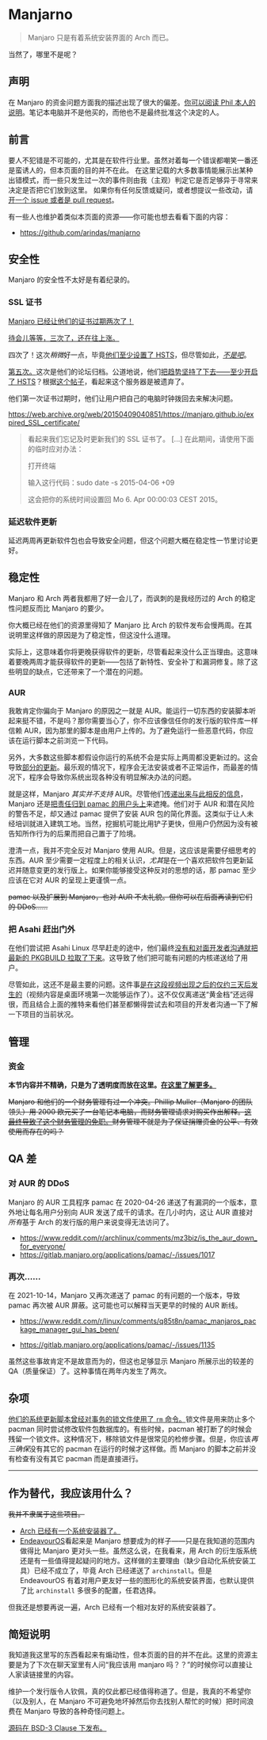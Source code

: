 <!--
  Very long lines are allowed. You probably want to enable word wrap in your editor.
  This is just a spicy markdown file, don't be intimidated by the Svelte in the middle.
-->

<script>
  import Stopwatch from './Stopwatch.svelte'
</script>

<Stopwatch />

# Manjarno

<!--
> Manjaro is just Arch with an installer
-->
> Manjaro 只是有着系统安装界面的 Arch 而已。

<!--
Surely, right?
-->
当然了，哪里不是呢？

<!--
## Announcement
-->
## 声明

<!--
Hi, I've made a somewhat large inaccuracy with regard to Manjaro's alleged financial issues. [You can read from Phil himself here](https://github.com/EmeraldSnorlax/manjarno/issues/32). He was not purchaser of the laptop, nor was he the one to finally approve the decision.
-->
在 Manjaro 的资金问题方面我的描述出现了很大的偏差。[你可以阅读 Phil 本人的说明](https://github.com/EmeraldSnorlax/manjarno/issues/32)。笔记本电脑并不是他买的，而他也不是最终批准这个决定的人。

<!--
## Foreword
-->
## 前言

<!--
It's impossible to not make mistakes, especially with software. While it's tempting to mock every single mistake, that isn't really the point of this page.
Most things documented here to showcase a pattern of mistakes, with the events that were one-offs being things I (subjectively) feel are egregious enough warrant showing up here.
If you have any feedback or questions, or want to suggest changes, [open an issue or a pull request](https://github.com/EmeraldSnorlax/manjarno).
-->
要人不犯错是不可能的，尤其是在软件行业里。虽然对着每一个错误都嘲笑一番还是蛮诱人的，但本页面的目的并不在此。
在这里记载的大多数事情能展示出某种出错模式，而一些只发生过一次的事件则由我（主观）判定它是否足够异于寻常来决定是否把它们放到这里。
如果你有任何反馈或疑问，或者想提议一些改动，请[开一个 issue 或者是 pull request](https://github.com/EmeraldSnorlax/manjarno)。

<!--
A few others maintain similar resources to this -- you might also want to check out:
-->
有一些人也维护着类似本页面的资源——你可能也想去看看下面的内容：

- https://github.com/arindas/manjarno

<!--
## Security
-->
## 安全性

<!--
Manjaro has a track record of pretty poor security.
-->
Manjaro 的安全性不太好是有着纪录的。

<!--
### SSL Certificates
-->
### SSL 证书

<!--
[Manjaro has let their certificates expire twice!](https://redd.it/4inrut/)
-->
[Manjaro 已经让他们的证书过期两次了！](https://redd.it/4inrut/)

<!--
[No wait, thrice and counting.](https://web.archive.org/web/20220102232338/https://forum.manjaro.org/t/expired-certificate-for-iso-download-on-download-manjaro-org/96441)
-->
[待会儿等等，三次了，还在往上涨。](https://web.archive.org/web/20220102232338/https://forum.manjaro.org/t/expired-certificate-for-iso-download-on-download-manjaro-org/96441)

<!--
Four times! This one is a *little* better, as at [least they've set HSTS](./expiry-2022-08-17.png), but still, *[come on man](https://www.reddit.com/r/linuxquestions/comments/wqzrpl/did_manjaro_just_forget_to_renew_the_ssl/)*.
-->
四次了！这次*稍微*好一点，毕竟[他们至少设置了 HSTS](./expiry-2022-08-17.png)，但尽管如此，*[不是吧](https://www.reddit.com/r/linuxquestions/comments/wqzrpl/did_manjaro_just_forget_to_renew_the_ssl/)*。

<!--
[Five.](https://crt.sh/?q=66%3A16%3AD9%3A94%3AF4%3A7E%3A0F%3A87%3A1B%3A95%3A83%3A7D%3A7A%3ADE%3AB5%3A41%3A05%3A84%3A95%3A56) This time it was their archived forum. In fairness, they're [keeping up the trend of at least having HSTS on](./expiry-2022-11-06.png)? According to [this thread](https://forum.manjaro.org/t/am-i-the-only-one-getting-expired-certificate-warning-on-archived-forum-manjaro-org/126049), it seems like the server was abandoned.
-->
[第五次。](https://crt.sh/?q=66%3A16%3AD9%3A94%3AF4%3A7E%3A0F%3A87%3A1B%3A95%3A83%3A7D%3A7A%3ADE%3AB5%3A41%3A05%3A84%3A95%3A56)这次是他们的论坛归档。公道地说，他们[把趋势坚持了下去——至少开启了 HSTS](./expiry-2022-11-06.png)？根据[这个帖子](https://forum.manjaro.org/t/am-i-the-only-one-getting-expired-certificate-warning-on-archived-forum-manjaro-org/126049)，看起来这个服务器是被遗弃了。

<!--
The first time their certificate expired, they told their users to roll their clocks back as a fix:
-->
他们第一次证书过期时，他们让用户把自己的电脑时钟拨回去来解决问题。

https://web.archive.org/web/20150409040851/https://manjaro.github.io/expired_SSL_certificate/

<!--
> Seems we forgot to update our SSL certificate in time. [...] In time, please use followed workaround:
>
> open a terminal
>
> enter followed line: sudo date -s 2015-04-06 +09
>
> This will set back your system time to Mo 6. Apr 00:00:03 CEST 2015.
-->
> 看起来我们忘记及时更新我们的 SSL 证书了。 [...] 在此期间，请使用下面的临时应对办法：
>
> 打开终端
>
> 输入这行代码：sudo date -s 2015-04-06 +09
>
> 这会把你的系统时间设置回 Mo 6. Apr 00:00:03 CEST 2015。

<!--
### Holding packages back
-->
### 延迟软件更新

<!--
Holding back packages for two weeks can also cause security issues, but this issue is probably better addressed in the stability section.
--->
延迟两周再更新软件包也会导致安全问题，但这个问题大概在稳定性一节里讨论更好。

<!--
## Stability
--->
## 稳定性

<!--
I have used both Manjaro and Arch for a while, and have ironically had fewer problems with the stability of Arch than Manjaro. Manjaro would often require coaxing to get packages to install, which seems to defeat the purpose of using Manjaro, a supposedly more user-friendly alternative to Arch.
--->
Manjaro 和 Arch 两者我都用了好一会儿了，而讽刺的是我经历过的 Arch 的稳定性问题反而比 Manjaro 的要少。

<!--
You've probably seen across their resources that Manjaro holds Arch packages behind for two
weeks. Stability is stated as the reason for this, but that doesn't make much sense.
--->
你大概已经在他们的资源里得知了 Manjaro 比 Arch 的软件发布会慢两周。在其说明里这样做的原因是为了稳定性，但这没什么道理。

<!--
In practice, what this means is that software upgrades reach you later for seemingly
no reason. That means getting updates -- new features, security patches, bug fixes -- two whole weeks late. Aside from the obvious downside, it also causes a more insidious issue.
-->
实际上，这意味着你将更晚获得软件的更新，尽管看起来没什么正当理由。这意味着要晚两周才能获得软件的更新——包括了新特性、安全补丁和漏洞修复。除了这些明显的缺点，它还带来了一个潜在的问题。

<!--
### The AUR
-->
### AUR

<!--
I'm sure one of the reasons you're gravitating towards Manjaro is the AUR. Being able to run install scripts for anything sure sounds neat, right? Well, you need to be aware that you shouldn't trust the AUR in the same way you trust your distro's repos, as the scripts are user submitted. You should skim these scripts before running them to avoid running something malicious.
-->
我敢肯定你偏向于 Manjaro 的原因之一就是 AUR。能运行一切东西的安装脚本听起来挺不错，不是吗？那你需要当心了，你不应该像信任你的发行版的软件库一样信赖 AUR，因为那里的脚本是由用户上传的。为了避免运行一些恶意代码，你应该在运行脚本之前浏览一下代码。

<!--
Also, most of these scripts are written with the assumption that you aren't running a system
that's effectively two weeks out of date. This causes [partial upgrades](https://wiki.archlinux.org/title/System_maintenance#Partial_upgrades_are_unsupported). At best, that program won't install or work correctly and at worst can cause all kinds of issues on your system with no obvious way to fix it.
-->
另外，大多数这些脚本都假设你运行的系统不会是实际上两周都没更新过的。这会导致[部分的更新](https://wiki.archlinux.org/title/System_maintenance#Partial_upgrades_are_unsupported)。最乐观的情况下，程序会无法安装或者不正常运作，而最差的情况下，程序会导致你系统出现各种没有明显解决办法的问题。

<!--
That, and Manjaro *doesn't actually support* the AUR. Despite their [contradictory messages](https://web.archive.org/web/20220221092555/https://forum.endeavouros.com/t/is-aur-down-again/24287/9), Manjaro hides behind [blaming the users of pamac](https://web.archive.org/web/20220221090752/https://forum.manjaro.org/t/aur-please-restrain-yourself/103318). They provide insufficient warnings about the AUR and the potential risks, while providing a simplified interface for installing AUR packages via pamac. This is akin to letting someone with no briefing into a construction site. Sure, the heavy machinery might be quicker than using a shovel, but they are ultimately putting themselves in danger due to not being made aware of the consequences.
-->
就是这样，Manjaro *其实并不支持* AUR。尽管他们[传递出来与此相反的信息](https://web.archive.org/web/20220221092555/https://forum.endeavouros.com/t/is-aur-down-again/24287/9)，Manjaro 还是[把责任归到 pamac 的用户头上](https://web.archive.org/web/20220221090752/https://forum.manjaro.org/t/aur-please-restrain-yourself/103318)来遮掩。他们对于 AUR 和潜在风险的警告不足，却又通过 pamac 提供了安装 AUR 包的简化界面。这类似于让人未经培训就进入建筑工地。当然，挖掘机可能比用铲子更快，但用户仍然因为没有被告知所作行为的后果而把自己置于了险境。


<!--
To be clear, I'm not inherently against Manjaro using the AUR. However, it should be something to think about carefully. The AUR requires at least some level of awareness, *especially* on a distro that likes to hold its packages back and make arbitrary changes. If you can reconcile this contradictory ideology, then at the very least pamac should be more careful in how it presents the AUR.
-->
澄清一点，我并不完全反对 Manjaro 使用 AUR。但是，这应该是需要仔细思考的东西。AUR 至少需要一定程度上的相关认识，*尤其*是在一个喜欢把软件包更新延迟并随意变更的发行版上。如果你能够接受这种反对的思想的话，那 pamac 至少应该在它对 AUR 的呈现上更谨慎一点。

<!--
~~pamac, and by extension Manjaro, also isn't very polite to the AUR. But you can read about their DDoSes below...~~
-->
~~pamac 以及扩展到 Manjaro，也对 AUR 不太礼貌。但你可以在后面再读到它们的 DDoS……~~

<!--
### Rushing Asahi out the door
-->
### 把 Asahi 赶出门外

<!--
In their attempt to get Asahi Linux out (and support Apple Silicon) as soon as possible, they ended [pulling the latest PKGBUILD without talking to the devs](https://web.archive.org/web/20221208084616/https://twitter.com/marcan42/status/1576414477272387584). This has resulted in them shipping potentially broken kernels to end users.
-->
在他们尝试把 Asahi Linux 尽早赶走的途中，他们最终[没有和对面开发者沟通就把最新的 PKGBUILD 拉取了下来](https://web.archive.org/web/20221208084616/https://twitter.com/marcan42/status/1576414477272387584)。这导致了他们把可能有问题的内核递送给了用户。

<!--
Still though, that's besides the main problem. It was [only about 3 days ago this video came out](https://www.youtube.com/watch?v=k0cnMUroMlQ), in which a DE is working for the first time. Not only is it still in a state far from prime-time, but compounded with the tweet above they didn't even bother trying to speak with the devs of the project about its current state.
-->
尽管如此，这还不是最主要的问题。这件事[是在这段视频出现之后的仅约三天后发生的](https://www.youtube.com/watch?v=k0cnMUroMlQ)（视频内容是桌面环境第一次能够运作了）。这不仅仅离递送“黄金档”还远得很，而且结合上面的推特来看他们甚至都懒得尝试去和项目的开发者沟通一下了解一下项目的当前状况。

<!--
## Management
-->
## 管理

<!--
### Funding
-->
### 资金

<!--
**This section is inaccurate, and left here for transparency's sake. [Read more here.](https://github.com/EmeraldSnorlax/manjarno/issues/32)**
-->
**本节内容并不精确，只是为了透明度而放在这里。[在这里了解更多。](https://github.com/EmeraldSnorlax/manjarno/issues/32)**

<!--
~~Manjaro has had a controversy with their treasurer. Phillip Muller (Manjaro team lead) had purchased a laptop for €2000, and the treasurer asked to clarify his purchase. [This ultimately led to the treasurer being removed.](https://redd.it/hxp3zi) Isn't the whole point of a treasurer to ensure fair and efficient use of donation funds?~~
-->
~~Manjaro 和他们的一个财务管理有过一个冲突。Phillip Muller（Manjaro 的团队领头）用 2000 欧元买了一台笔记本电脑，而财务管理请求对购买作出解释。[这最终导致了这个财务管理的免职。](https://redd.it/hxp3zi)财务管理不就是为了保证捐赠资金的公平、有效使用而存在的吗？~~

<!--
## Poor QA
-->
## QA 差

<!--
### DDoSing the AUR
-->
### 对 AUR 的 DDoS

<!--
Manjaro's AUR helper, pamac, shipped a version with a bug on 2020-04-26 that accidentally sent thousands
of requests to the AUR per user. This rendered the AUR offline for *all* users across
every Arch-based distro for a few hours.
-->
Manjaro 的 AUR 工具程序 pamac 在 2020-04-26 递送了有漏洞的一个版本，意外地让每名用户分别向 AUR 发送了成千的请求。在几小时内，这让 AUR 直接对*所有*基于 Arch 的发行版的用户来说变得无法访问了。

* https://www.reddit.com/r/archlinux/comments/mz3biz/is_the_aur_down_for_everyone/
* https://gitlab.manjaro.org/applications/pamac/-/issues/1017

<!--
### and again...
-->
### 再次……

<!--
On 2021-10-14, Manjaro once again shipped a bad version of pamac, resulting in pamac being
blocked again. This may have been the cause for the day's earlier outage.
-->
在 2021-10-14，Manjaro 又再次递送了 pamac 的有问题的一个版本，导致 pamac 再次被 AUR 屏蔽。这可能也可以解释当天更早的时候的 AUR 断线。

* https://www.reddit.com/r/linux/comments/q85t8n/pamac_manjaros_package_manager_gui_has_been/

* https://gitlab.manjaro.org/applications/pamac/-/issues/1135

<!--
While these incidents were in no way intentional, it highlights the poor QA testing that Manjaro performs. This has happened on two separate occasions in less than two years.
-->
虽然这些事故肯定不是故意而为的，但这也足够显示 Manjaro 所展示出的较差的 QA（质量保证）了。这种事情在两年内发生了两次。

<!--
## Miscellaneous
-->
## 杂项

<!--
[Their system update script used to run `rm` on the lockfile mid-transaction.](https://gitlab.manjaro.org/packages/core/manjaro-system/blob/3b806753e245b7ec7e18bb674e916e28d751a429/manjaro-update-system.sh#L45) The lockfile is in place to prevent multiple instances of pacman from trying to alter the package database at the same time. Sometimes, when pacman is interrupted, a stale lockfile can remain. In this case, removing the lockfile is a common troubleshooting step. However, you should only do that when you are **absolutely certain** there are no other pacman instances running. Manjaro's script used to do this silently without checking for other instances.
-->
[他们的系统更新脚本曾经对事务的锁文件使用了 `rm` 命令。](https://gitlab.manjaro.org/packages/core/manjaro-system/blob/3b806753e245b7ec7e18bb674e916e28d751a429/manjaro-update-system.sh#L45)锁文件是用来防止多个 pacman 同时尝试修改软件包数据库的。有些时候，pacman 被打断了的时候会残留一个锁文件。这种情况下，移除锁文件是很常见的检修步骤。但是，你应该*再三确保*没有其它的 pacman 在运行的时候才这样做。而 Manjaro 的脚本之前并没有检查有没有其它 pacman 而是直接进行。

---

<!--
## What should I use instead?
-->
## 作为替代，我应该用什么？

<!--
~~I am in no way affiliated with these projects.~~
-->
~~我并不隶属于这些项目。~~

<!--
* [Arch already has an installer.](https://github.com/archlinux/archinstall)
* [EndeavourOS](https://endeavouros.com/) seems to be what Manjaro is going for -- just rightly done as far as I can tell. That said, using an Arch derivative is still a bit questionable in my view. The main excuse for doing so (lack of an automated installer) doesn't apply anymore as Arch ships with `archinstall`. However, EndeavourOS has a GUI installer, which should be much more approachable, and offers many more configurations to choose from out of the box than `archinstall`.
-->
* [Arch 已经有一个系统安装器了。](https://github.com/archlinux/archinstall)
* [EndeavourOS](https://endeavouros.com/)看起来是 Manjaro 想要成为的样子——只是在我知道的范围内做得比 Manjaro 更对头一些。虽然这么说，在我看来，用 Arch 的衍生版系统还是有一些值得提起疑问的地方。这样做的主要理由（缺少自动化系统安装工具）已经不成立了，毕竟 Arch 已经递送了 `archinstall`。但是 EndeavourOS 有着对用户更友好一些的图形化的系统安装界面，也默认提供了比 `archinstall` 多很多的配置，任君选择。

<!--
Once again though, I'd like to reiterate that Arch already ships with a reasonably friendly installer.
-->
但我还是想要再说一遍，Arch 已经有一个相对友好的系统安装器了。

<!--
## Quick things
-->
## 简短说明

<!--
I know what I've written here can be seen as inflammatory, but that's not really what this page is for. This resource is to quickly have something to point to the next time someone says "should i use manjaro??" in a chat room.
-->
我知道我这里写的东西看起来有煽动性，但本页面的目的并不在此。这里的资源主要是为了下次在聊天室里有人问“我应该用 manjaro 吗？？”的时候你可以直接让人家读链接里的内容。

<!--
Maintaining a distro is commendable, and that alone takes credit. However, I'd rather not have
your time (and others, when Manjaro inevitably breaks, and you need to ask for help) wasted,
trying to figure out the odd quirks and issues that Manjaro causes.
-->
维护一个发行版令人钦佩，真的仅此都已经值得称道了。但是，我真的不希望你（以及别人，在 Manjaro 不可避免地坏掉然后你去找别人帮忙的时候）把时间浪费在 Manjaro 导致的各种奇怪问题上。

<!--
[Source code under BSD-3 Clause.](https://github.com/EmeraldSnorlax/manjarno)
-->
[源码在 BSD-3 Clause 下发布。](https://github.com/EmeraldSnorlax/manjarno)
